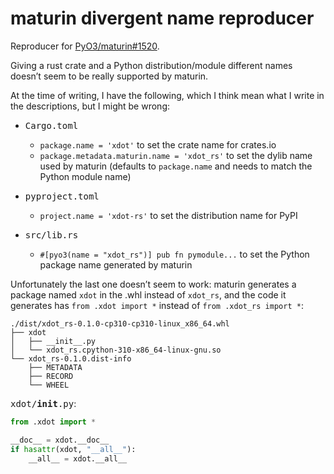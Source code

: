 maturin divergent name reproducer
=================================

Reproducer for [PyO3/maturin#1520](https://github.com/PyO3/maturin/issues/1520).

Giving a rust crate and a Python distribution/module different names doesn’t seem to be really supported by maturin.

At the time of writing, I have the following, which I think mean what I write in the descriptions, but I might be wrong:

- <samp>Cargo.toml</samp>

  - `package.name = 'xdot'` to set the crate name for crates.io
  - `package.metadata.maturin.name = 'xdot_rs'` to set the dylib name used by maturin (defaults to `package.name` and needs to match the Python module name)

- <samp>pyproject.toml</samp>

  - `project.name = 'xdot-rs'` to set the distribution name for PyPI

- <samp>src/lib.rs</samp>

  - `#[pyo3(name = "xdot_rs")] pub fn pymodule...` to set the Python package name generated by maturin

Unfortunately the last one doesn’t seem to work: maturin generates a package named `xdot` in the .whl instead of `xdot_rs`, and the code it generates has `from .xdot import *` instead of `from .xdot_rs import *`:

```
./dist/xdot_rs-0.1.0-cp310-cp310-linux_x86_64.whl
├── xdot
│   ├── __init__.py
│   └── xdot_rs.cpython-310-x86_64-linux-gnu.so
└── xdot_rs-0.1.0.dist-info
    ├── METADATA
    ├── RECORD
    └── WHEEL
```

<samp>xdot/__init__.py</samp>:
```py
from .xdot import *

__doc__ = xdot.__doc__
if hasattr(xdot, "__all__"):
    __all__ = xdot.__all__
```
